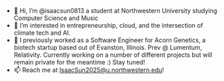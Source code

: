- 👋 Hi, I’m @isaacsun0813 a student at Northwestern University studying Computer Science and Music
- 👀 I’m interested in entrepreneurship, cloud, and the intersection of climate tech and AI. 
- 🌱 I previously worked as a Software Engineer for Acorn Genetics, a biotech startup based out of Evanston, Illinois. Prev @ Lumentum, Relativity. Currently working on a number of different projects but will remain private for the meantime :) Stay tuned! 
- 📫 Reach me at IsaacSun2025@u.northwestern.edu!

<!---
isaacsun0813/isaacsun0813 is a ✨ special ✨ repository because its `README.md` (this file) appears on your GitHub profile.
You can click the Preview link to take a look at your changes.
--->
